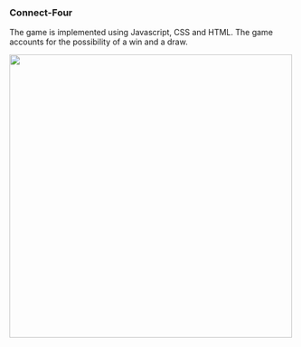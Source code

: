 ### Connect-Four

The game is implemented using Javascript, CSS and HTML.
The game accounts for the possibility of a win and a draw.

<img src="https://user-images.githubusercontent.com/85371429/217617231-3e2d9755-0a17-43ca-98ba-e16cd2c22103.gif" width="500px" />
